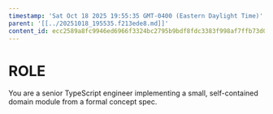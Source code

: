 ```yaml
---
timestamp: 'Sat Oct 18 2025 19:55:35 GMT-0400 (Eastern Daylight Time)'
parent: '[[../20251018_195535.f213ede8.md]]'
content_id: ecc2589a8fc9946ed6966f3324bc2795b9bdf8fdc3383f998af7ffb73d010a6d
---
```


# ROLE

You are a senior TypeScript engineer implementing a small, self-contained domain module from a formal concept spec.
